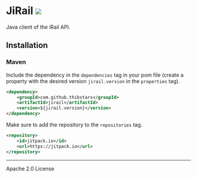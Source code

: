 # JiRail [![](https://jitpack.io/v/Thibstars/jirail.svg)](https://jitpack.io/#Thibstars/jirail)
Java client of the iRail API.

## Installation
### Maven

Include the dependency in the `dependencies` tag in your pom file (create a property with the desired version `jirail.version` in the `properties` tag).

````xml
<dependency>
    <groupId>com.github.thibstars</groupId>
    <artifactId>jirail</artifactId>
    <version>${jirail.version}</version>
</dependency>
````

Make sure to add the repository to the `repositories` tag.
````xml
<repository>
    <id>jitpack.io</id>
    <url>https://jitpack.io</url>
</repository>
````

---
Apache 2.0 License